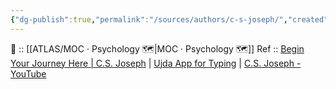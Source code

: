 ```yaml
---
{"dg-publish":true,"permalink":"/sources/authors/c-s-joseph/","created":"2023-01-29T18:56:34.797+01:00","updated":"2023-04-07T11:29:48.769+02:00"}
---
```


🔼 :: [[ATLAS/MOC · Psychology 🗺️\|MOC · Psychology 🗺️]]
Ref :: [Begin Your Journey Here | C.S. Joseph](https://csjoseph.life/) | [Ujda App for Typing](https://www.udja.app/#/) | [C.S. Joseph - YouTube](https://www.youtube.com/@CSJoseph)

